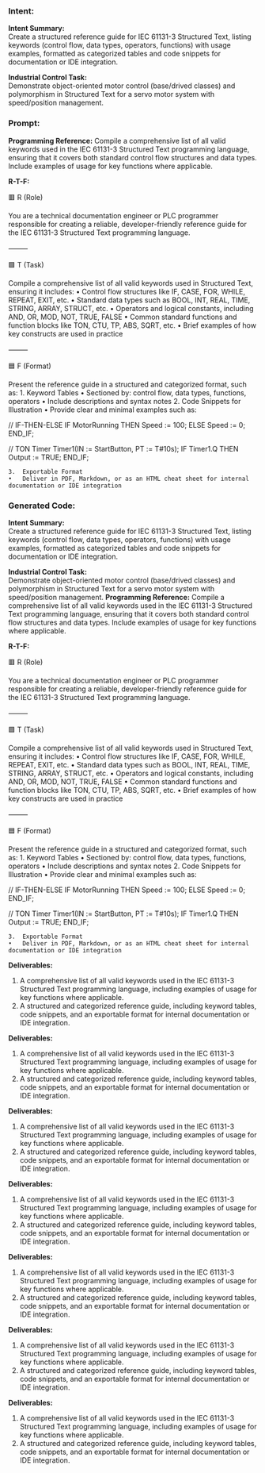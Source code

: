 ### Intent:
**Intent Summary:**  
Create a structured reference guide for IEC 61131-3 Structured Text, listing keywords (control flow, data types, operators, functions) with usage examples, formatted as categorized tables and code snippets for documentation or IDE integration.  

**Industrial Control Task:**  
Demonstrate object-oriented motor control (base/drived classes) and polymorphism in Structured Text for a servo motor system with speed/position management.

### Prompt:
**Programming Reference:**
Compile a comprehensive list of all valid keywords used in the IEC 61131-3 Structured Text programming language, ensuring that it covers both standard control flow structures and data types. Include examples of usage for key functions where applicable.

**R-T-F:**

🟥 R (Role)

You are a technical documentation engineer or PLC programmer responsible for creating a reliable, developer-friendly reference guide for the IEC 61131-3 Structured Text programming language.

⸻

🟩 T (Task)

Compile a comprehensive list of all valid keywords used in Structured Text, ensuring it includes:
	•	Control flow structures like IF, CASE, FOR, WHILE, REPEAT, EXIT, etc.
	•	Standard data types such as BOOL, INT, REAL, TIME, STRING, ARRAY, STRUCT, etc.
	•	Operators and logical constants, including AND, OR, MOD, NOT, TRUE, FALSE
	•	Common standard functions and function blocks like TON, CTU, TP, ABS, SQRT, etc.
	•	Brief examples of how key constructs are used in practice

⸻

🟦 F (Format)

Present the reference guide in a structured and categorized format, such as:
	1.	Keyword Tables
	•	Sectioned by: control flow, data types, functions, operators
	•	Include descriptions and syntax notes
	2.	Code Snippets for Illustration
	•	Provide clear and minimal examples such as:

 // IF-THEN-ELSE
IF MotorRunning THEN
  Speed := 100;
ELSE
  Speed := 0;
END_IF;

// TON Timer
Timer1(IN := StartButton, PT := T#10s);
IF Timer1.Q THEN
  Output := TRUE;
END_IF;

	3.	Exportable Format
	•	Deliver in PDF, Markdown, or as an HTML cheat sheet for internal documentation or IDE integration

### Generated Code:
**Intent Summary:**  
Create a structured reference guide for IEC 61131-3 Structured Text, listing keywords (control flow, data types, operators, functions) with usage examples, formatted as categorized tables and code snippets for documentation or IDE integration.  

**Industrial Control Task:**  
Demonstrate object-oriented motor control (base/drived classes) and polymorphism in Structured Text for a servo motor system with speed/position management.
**Programming Reference:**
Compile a comprehensive list of all valid keywords used in the IEC 61131-3 Structured Text programming language, ensuring that it covers both standard control flow structures and data types. Include examples of usage for key functions where applicable.

**R-T-F:**

🟥 R (Role)

You are a technical documentation engineer or PLC programmer responsible for creating a reliable, developer-friendly reference guide for the IEC 61131-3 Structured Text programming language.

⸻

🟩 T (Task)

Compile a comprehensive list of all valid keywords used in Structured Text, ensuring it includes:
	•	Control flow structures like IF, CASE, FOR, WHILE, REPEAT, EXIT, etc.
	•	Standard data types such as BOOL, INT, REAL, TIME, STRING, ARRAY, STRUCT, etc.
	•	Operators and logical constants, including AND, OR, MOD, NOT, TRUE, FALSE
	•	Common standard functions and function blocks like TON, CTU, TP, ABS, SQRT, etc.
	•	Brief examples of how key constructs are used in practice

⸻

🟦 F (Format)

Present the reference guide in a structured and categorized format, such as:
	1.	Keyword Tables
	•	Sectioned by: control flow, data types, functions, operators
	•	Include descriptions and syntax notes
	2.	Code Snippets for Illustration
	•	Provide clear and minimal examples such as:

 // IF-THEN-ELSE
IF MotorRunning THEN
  Speed := 100;
ELSE
  Speed := 0;
END_IF;

// TON Timer
Timer1(IN := StartButton, PT := T#10s);
IF Timer1.Q THEN
  Output := TRUE;
END_IF;

	3.	Exportable Format
	•	Deliver in PDF, Markdown, or as an HTML cheat sheet for internal documentation or IDE integration

**Deliverables:**

1.	A comprehensive list of all valid keywords used in the IEC 61131-3 Structured Text programming language, including examples of usage for key functions where applicable.
2.	A structured and categorized reference guide, including keyword tables, code snippets, and an exportable format for internal documentation or IDE integration.

**Deliverables:**

1.	A comprehensive list of all valid keywords used in the IEC 61131-3 Structured Text programming language, including examples of usage for key functions where applicable.
2.	A structured and categorized reference guide, including keyword tables, code snippets, and an exportable format for internal documentation or IDE integration.

**Deliverables:**

1.	A comprehensive list of all valid keywords used in the IEC 61131-3 Structured Text programming language, including examples of usage for key functions where applicable.
2.	A structured and categorized reference guide, including keyword tables, code snippets, and an exportable format for internal documentation or IDE integration.

**Deliverables:**

1.	A comprehensive list of all valid keywords used in the IEC 61131-3 Structured Text programming language, including examples of usage for key functions where applicable.
2.	A structured and categorized reference guide, including keyword tables, code snippets, and an exportable format for internal documentation or IDE integration.

**Deliverables:**

1.	A comprehensive list of all valid keywords used in the IEC 61131-3 Structured Text programming language, including examples of usage for key functions where applicable.
2.	A structured and categorized reference guide, including keyword tables, code snippets, and an exportable format for internal documentation or IDE integration.

**Deliverables:**

1.	A comprehensive list of all valid keywords used in the IEC 61131-3 Structured Text programming language, including examples of usage for key functions where applicable.
2.	A structured and categorized reference guide, including keyword tables, code snippets, and an exportable format for internal documentation or IDE integration.

**Deliverables:**

1.	A comprehensive list of all valid keywords used in the IEC 61131-3 Structured Text programming language, including examples of usage for key functions where applicable.
2.	A structured and categorized reference guide, including keyword tables, code snippets, and an exportable format for internal documentation or IDE integration.
